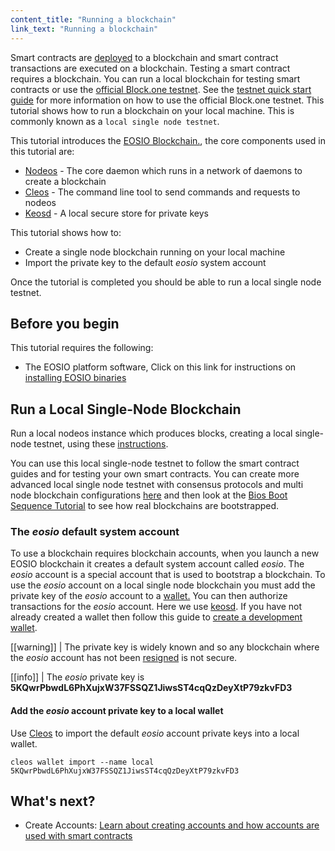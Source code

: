 ```yaml
---
content_title: "Running a blockchain"
link_text: "Running a blockchain"
---
```



Smart contracts are [deployed](https://developers.eos.io/manuals/eos/v2.2/cleos/how-to-guides/how-to-deploy-a-smart-contract) to a blockchain and smart contract transactions are executed on a blockchain. Testing a smart contract requires a blockchain. You can run a local blockchain for testing smart contracts or use the [official Block.one testnet](https://testnet.eos.io/). See the [testnet quick start guide](../../70_quick-start-guides/testnet-quick-start-guide/index.md) for more information on how to use the official Block.one testnet. This tutorial shows how to run a blockchain on your local machine. This is commonly known as a `local single node testnet`.


This tutorial introduces the [EOSIO Blockchain.](../../20_introduction-to-eosio/index.md), the core components used in this tutorial are:
* [Nodeos](../../glossary/index/#nodeos) - The core daemon which runs in a network of daemons to create a blockchain 
* [Cleos](../../glossary/index/#cleos) - The command line tool to send commands and requests to nodeos
* [Keosd](../../glossary/index/#keosd) - A local secure store for private keys

This tutorial shows how to:
* Create a single node blockchain running on your local machine
* Import the private key to the default *eosio* system account

Once the tutorial is completed you should be able to run a local single node testnet.

## Before you begin
This tutorial requires the following:

* The EOSIO platform software, Click on this link for instructions on [installing EOSIO binaries](https://developers.eos.io/manuals/eos/v2.2/install/install-prebuilt-binaries)

## Run a Local Single-Node Blockchain
Run a local nodeos instance which produces blocks, creating a local single-node testnet, using these [instructions](https://developers.eos.io/manuals/eos/v2.2/nodeos/usage/development-environment/local-single-node-testnet).

You can use this local single-node testnet to follow the smart contract guides and for testing your own smart contracts. You can create more advanced local single node testnet with consensus protocols and multi node blockchain configurations [here](https://developers.eos.io/manuals/eos/v2.1/nodeos/usage/development-environment/index) and then look at the [Bios Boot Sequence Tutorial](../../80_tutorials/10_bios-boot-sequence.md) to see how real blockchains are bootstrapped.
 
### The *eosio* default system account
To use a blockchain requires blockchain accounts, when you launch a new EOSIO blockchain it creates a default system account called *eosio*. The *eosio* account is a special account that is used to bootstrap a blockchain. To use the *eosio* account on a local single node blockchain you must add the private key of the *eosio* account to a [wallet.](../../glossary/index/#wallet) You can then authorize transactions for the *eosio* account. Here we use [keosd](../../glossary/index#keosd). If you have not already created a wallet then follow this guide to [create a development wallet](../../30_getting-started-guide/20_local-development-environment/30_development-wallet.md). 


[[warning]]
| The private key is widely known and so any blockchain where the *eosio* account has not been [resigned](../../80_tutorials/10_bios-boot-sequence.md#3-resign-eosio-account-and-system-accounts) is not secure.

[[info]]
| The *eosio* private key is **5KQwrPbwdL6PhXujxW37FSSQZ1JiwsST4cqQzDeyXtP79zkvFD3**

#### Add the *eosio* account private key to a local wallet

Use [Cleos](../../glossary/index/#cleos) to import the default *eosio* account private keys into a local wallet.

```shell
cleos wallet import --name local 5KQwrPbwdL6PhXujxW37FSSQZ1JiwsST4cqQzDeyXtP79zkvFD3
```

## What's next?

* Create Accounts: [Learn about creating accounts and how accounts are used with smart contracts](20_accounts-and-permissions.md)